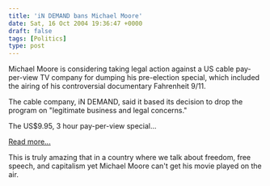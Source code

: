 ```yaml
---
title: 'iN DEMAND bans Michael Moore'
date: Sat, 16 Oct 2004 19:36:47 +0000
draft: false
tags: [Politics]
type: post
---
```


Michael Moore is considering taking legal action against a US cable pay-per-view TV company for dumping his pre-election special, which included the airing of his controversial documentary Fahrenheit 9/11.

The cable company, iN DEMAND, said it based its decision to drop the program on "legitimate business and legal concerns."

The US$9.95, 3 hour pay-per-view special...

[Read more...](http://www.halifaxlive.com/michael_moore_10162004_3824.php)

This is truly amazing that in a country where we talk about freedom, free speech, and capitalism yet Michael Moore can't get his movie played on the air.